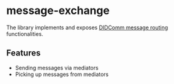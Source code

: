 # message-exchange

The library implements and exposes [DIDComm message routing](https://identity.foundation/didcomm-messaging/spec/#routing-protocol-20) functionalities.

## Features

- Sending messages via mediators
- Picking up messages from mediators
